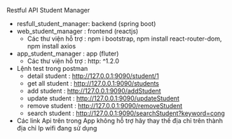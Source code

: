 Restful API Student Manager

- resfull_student_manager: backend (spring boot)
- web_student_manager : frontend (reactjs)
  + Các thư viện hỗ trợ : npm i bootstrap, npm install react-router-dom, npm install axios
- app_student_manager : app (fluter)
  + Các thư viện hỗ trợ : http: ^1.2.0
- Lệnh test trong postman
  + detail student : http://127.0.0.1:9090/student/1
  + get all student : http://127.0.0.1:9090/students
  + add student : http://127.0.0.1:9090/addStudent
  + update student : http://127.0.0.1:9090/updateStudent
  + remove student : http://127.0.0.1:9090/removeStudent
  + search student : http://127.0.0.1:9090/searchStudent?keyword=cong
- Các link Api trên trong App không hỗ trợ hãy thay thế địa chỉ trên thành địa chỉ Ip wifi đang sử dụng

